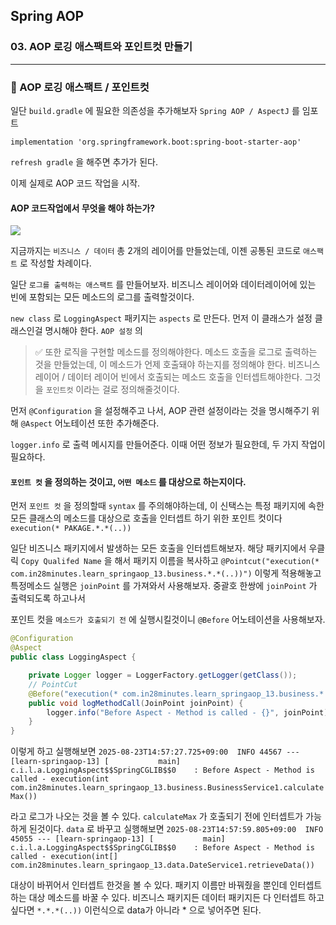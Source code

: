 ## Spring AOP

### 03. AOP 로깅 애스팩트와 포인트컷 만들기

---

### 📌 AOP 로깅 애스팩트 / 포인트컷

일단 `build.gradle` 에 필요한 의존성을 추가해보자
`Spring AOP / AspectJ` 를 임포트

```
implementation 'org.springframework.boot:spring-boot-starter-aop'
```

`refresh gradle` 을 해주면 추가가 된다.

이제 실제로 AOP 코드 작업을 시작.

#### AOP 코드작업에서 무엇을 해야 하는가?

![](https://velog.velcdn.com/images/bibiboy/post/9e4bbf17-8782-4caf-ae53-e8d48d0eedf3/image.png)

지금까지는 `비즈니스 / 데이터` 총 2개의 레이어를 만들었는데, 이젠 공통된 코드로 `애스팩트` 로 작성할 차례이다.

일단 `로그를 출력하는 애스팩트` 를 만들어보자.
비즈니스 레이어와 데이터레이어에 있는 빈에 포함되는 모든 메소드의 로그를 출력할것이다.

`new class` 로 `LoggingAspect` 패키지는 `aspects` 로 만든다.
먼저 이 클래스가 설정 클래스인걸 명시해야 한다. `AOP 설정` 의

> ✅ 또한 로직을 구현할 메소드를 정의해야한다. 메소드 호출을 로그로 출력하는 것을 만들었는데, 이 메소드가 언제 호출돼야 하는지를 정의해야 한다. 비즈니스 레이어 / 데이터 레이어 빈에서 호출되는 메소드 호출을 인터셉트해야한다. 그것을 `포인트컷` 이라는 걸로 정의해줄것이다.

먼저 `@Configuration` 을 설정해주고 나서, AOP 관련 설정이라는 것을 명시해주기 위해 `@Aspect` 어노테이션 또한 추가해준다.

`logger.info` 로 출력 메시지를 만들어준다.
이때 어떤 정보가 필요한데, 두 가지 작업이 필요하다.

#### `포인트 컷` 을 정의하는 것이고, `어떤 메소드` 를 대상으로 하는지이다.

먼저 `포인트 컷` 을 정의할때 `syntax` 를 주의해야하는데, 이 신택스는 특정 패키지에 속한 모든 클래스의 메소드를 대상으로 호출을 인터셉트 하기 위한 포인트 컷이다
`execution(* PAKAGE.*.*(..))`

일단 비즈니스 패키지에서 발생하는 모든 호출을 인터셉트해보자.
해당 패키지에서 우클릭 `Copy Qualifed Name` 을 해서 패키지 이름을 복사하고
`@Pointcut("execution(* com.in28minutes.learn_springaop_13.business.*.*(..))")`
이렇게 적용해놓고 특정메소드 실행은 `joinPoint` 를 가져와서 사용해보자.
중괄호 한쌍에 `joinPoint` 가 출력되도록 하고나서

포인트 컷을 `메소드가 호출되기 전` 에 실행시킬것이니 `@Before` 어노테이션을 사용해보자.

```java
@Configuration
@Aspect
public class LoggingAspect {

	private Logger logger = LoggerFactory.getLogger(getClass());
	// PointCut
	@Before("execution(* com.in28minutes.learn_springaop_13.business.*.*(..))")
	public void logMethodCall(JoinPoint joinPoint) {
		logger.info("Before Aspect - Method is called - {}", joinPoint);
	}
}
```

이렇게 하고 실행해보면 `2025-08-23T14:57:27.725+09:00  INFO 44567 --- [learn-springaop-13] [           main] c.i.l.a.LoggingAspect$$SpringCGLIB$$0    : Before Aspect - Method is called - execution(int com.in28minutes.learn_springaop_13.business.BusinessService1.calculateMax())
`

라고 로그가 나오는 것을 볼 수 있다. `calculateMax` 가 호출되기 전에 인터셉트가 가능하게 된것이다.
`data` 로 바꾸고 실행해보면
`2025-08-23T14:57:59.805+09:00  INFO 45055 --- [learn-springaop-13] [           main] c.i.l.a.LoggingAspect$$SpringCGLIB$$0    : Before Aspect - Method is called - execution(int[] com.in28minutes.learn_springaop_13.data.DateService1.retrieveData())
`

대상이 바뀌어서 인터셉트 한것을 볼 수 있다. 패키지 이름만 바꿔줬을 뿐인데 인터셉트하는 대상 메소드를 바꿀 수 있다.
비즈니스 패키지든 데이터 패키지든 다 인터셉트 하고싶다면 `*.*.*(..))` 이런식으로 data가 아니라 \* 으로 넣어주면 된다.

